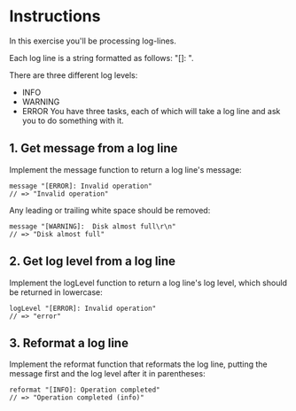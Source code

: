 # Instructions
In this exercise you'll be processing log-lines.

Each log line is a string formatted as follows: "[<LEVEL>]: <MESSAGE>".

There are three different log levels:

* INFO
* WARNING
* ERROR
You have three tasks, each of which will take a log line and ask you to do something with it.

## 1. Get message from a log line
Implement the message function to return a log line's message:
```
message "[ERROR]: Invalid operation"
// => "Invalid operation"
```

Any leading or trailing white space should be removed:
```
message "[WARNING]:  Disk almost full\r\n"
// => "Disk almost full"
```

## 2. Get log level from a log line
Implement the logLevel function to return a log line's log level, which should be returned in lowercase:
```
logLevel "[ERROR]: Invalid operation"
// => "error"
```

## 3. Reformat a log line
Implement the reformat function that reformats the log line, putting the message first and the log level after it in parentheses:
```
reformat "[INFO]: Operation completed"
// => "Operation completed (info)"
```